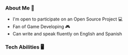 ### About Me 🔎

- I'm open to participate on an Open Source Project 💻
- Fan of Game Developing 🎮
- Can write and speak fluently on English and Spanish

### Tech Abilities 🖥️
<!--
**LuisAParraE/LuisAParraE** is a ✨ _special_ ✨ repository because its `README.md` (this file) appears on your GitHub profile.

Here are some ideas to get you started:

- 🔭 I’m currently working on ...
- 🌱 I’m currently learning ...
- 👯 I’m looking to collaborate on ...
- 🤔 I’m looking for help with ...
- 💬 Ask me about ...
- 📫 How to reach me: ...
- 😄 Pronouns: ...
- ⚡ Fun fact: ...
-->
